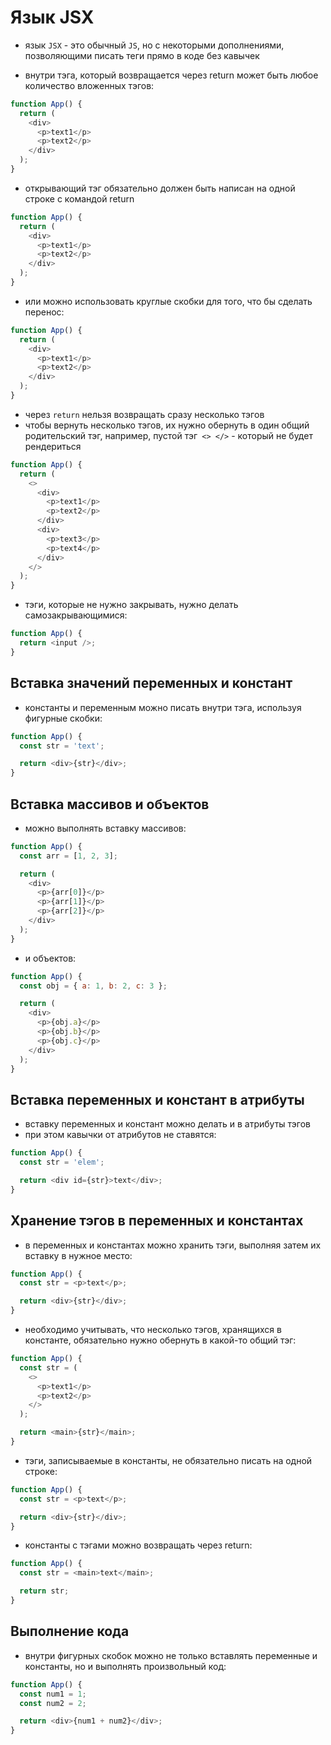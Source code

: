 # Язык JSX

- язык `JSX` - это обычный `JS`, но с некоторыми дополнениями, позволяющими писать теги прямо в коде без кавычек

- внутри тэга, который возвращается через return может быть любое количество вложенных тэгов:

```js
function App() {
  return (
    <div>
      <p>text1</p>
      <p>text2</p>
    </div>
  );
}
```

- открывающий тэг обязательно должен быть написан на одной строке с командой return

```js
function App() {
  return (
    <div>
      <p>text1</p>
      <p>text2</p>
    </div>
  );
}
```

- или можно использовать круглые скобки для того, что бы сделать перенос:

```js
function App() {
  return (
    <div>
      <p>text1</p>
      <p>text2</p>
    </div>
  );
}
```

- через `return` нельзя возвращать сразу несколько тэгов
- чтобы вернуть несколько тэгов, их нужно обернуть в один общий родительский тэг, например, пустой тэг` <> </>` - который не будет рендериться

```js
function App() {
  return (
    <>
      <div>
        <p>text1</p>
        <p>text2</p>
      </div>
      <div>
        <p>text3</p>
        <p>text4</p>
      </div>
    </>
  );
}
```

- тэги, которые не нужно закрывать, нужно делать самозакрывающимися:

```js
function App() {
  return <input />;
}
```

## Вставка значений переменных и констант

- константы и переменным можно писать внутри тэга, используя фигурные скобки:

```js
function App() {
  const str = 'text';

  return <div>{str}</div>;
}
```

## Вставка массивов и объектов

- можно выполнять вставку массивов:

```js
function App() {
  const arr = [1, 2, 3];

  return (
    <div>
      <p>{arr[0]}</p>
      <p>{arr[1]}</p>
      <p>{arr[2]}</p>
    </div>
  );
}
```

- и объектов:

```js
function App() {
  const obj = { a: 1, b: 2, c: 3 };

  return (
    <div>
      <p>{obj.a}</p>
      <p>{obj.b}</p>
      <p>{obj.c}</p>
    </div>
  );
}
```

## Вставка переменных и констант в атрибуты

- вставку переменных и констант можно делать и в атрибуты тэгов
- при этом кавычки от атрибутов не ставятся:

```js
function App() {
  const str = 'elem';

  return <div id={str}>text</div>;
}
```

## Хранение тэгов в переменных и константах

- в переменных и константах можно хранить тэги, выполняя затем их вставку в нужное место:

```js
function App() {
  const str = <p>text</p>;

  return <div>{str}</div>;
}
```

- необходимо учитывать, что несколько тэгов, хранящихся в константе, обязательно нужно обернуть в какой-то общий тэг:

```js
function App() {
  const str = (
    <>
      <p>text1</p>
      <p>text2</p>
    </>
  );

  return <main>{str}</main>;
}
```

- тэги, записываемые в константы, не обязательно писать на одной строке:

```js
function App() {
  const str = <p>text</p>;

  return <div>{str}</div>;
}
```

- константы с тэгами можно возвращать через return:

```js
function App() {
  const str = <main>text</main>;

  return str;
}
```

## Выполнение кода

- внутри фигурных скобок можно не только вставлять переменные и константы, но и выполнять произвольный код:

```js
function App() {
  const num1 = 1;
  const num2 = 2;

  return <div>{num1 + num2}</div>;
}
```

